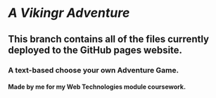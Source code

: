 # _A Vikingr Adventure_ 
## This branch contains all of the files currently deployed to the GitHub pages website.
### A text-based choose your own Adventure Game. 
#### Made by me for my Web Technologies module coursework.
